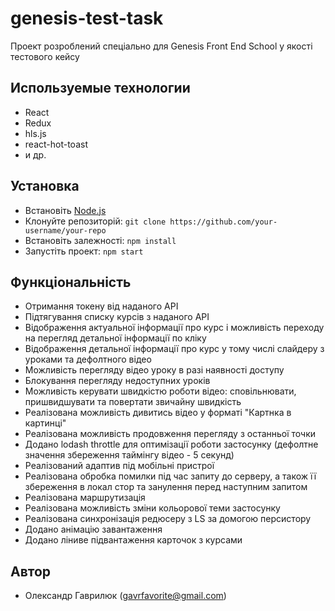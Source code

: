 # genesis-test-task

Проект розроблений спеціально для Genesis Front End School у якості тестового кейсу

## Используемые технологии

- React
- Redux
- hls.js
- react-hot-toast
- и др.

## Установка

- Встановіть [Node.js](https://nodejs.org/en/download/)
- Клонуйте репозиторій: `git clone https://github.com/your-username/your-repo`
- Встановіть залежності: `npm install`
- Запустіть проект: `npm start`

## Функціональність


- Отримання токену від наданого API 
- Підтягування списку курсів з наданого API
- Відображення актуальної інформації про курс і можливість переходу на перегляд детальної інформації по кліку
- Відображення детальної інформації про курс у тому числі слайдеру з уроками та дефолтного відео
- Можливість перегляду відео уроку в разі наявності доступу
- Блокування перегляду недоступних уроків
- Можливість керувати швидкістю роботи відео: сповільнювати, пришвидшувати та повертати звичайну швидкість 
- Реалізована можливість дивитись відео у форматі "Картнка в картинці" 
- Реалізована можливість продовження перегляду з останньої точки
- Додано lodash throttle для оптимізації роботи застосунку (дефолтне значення збереження таймінгу відео - 5 секунд)
- Реалізований адаптив під мобільні пристрої
- Реалізована обробка помилки під час запиту до серверу, а також її збереження в локал стор та занулення перед наступним запитом
- Реалізована маршрутизація 
- Реалізована можливість зміни кольорової теми застосунку
- Реалізована синхронізація редюсеру з LS за домогою персистору 
- Додано анімацію завантаження 
- Додано ліниве підвантаження карточок з курсами 

## Автор

- Олександр Гаврилюк (gavrfavorite@gmail.com)
